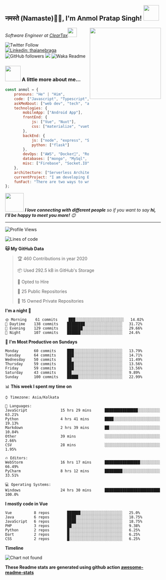 <h2>नमस्ते (Namaste)🙏🏻, I'm Anmol Pratap Singh! <img src="https://media.giphy.com/media/12oufCB0MyZ1Go/giphy.gif" width="50"></h2>
<img align='right' src="https://media.giphy.com/media/M9gbBd9nbDrOTu1Mqx/giphy.gif" width="230">
<p><em>Software Engineer at <a href="http://www.cleartax.in">ClearTax</a><img src="https://media.giphy.com/media/WUlplcMpOCEmTGBtBW/giphy.gif" width="30"> 
</em></p>

![Twitter Follow](https://img.shields.io/twitter/follow/misteranmol?label=Follow)
[![Linkedin: thaianebraga](https://img.shields.io/badge/-anmol-blue?style=flat-square&logo=Linkedin&logoColor=white&link=https://www.linkedin.com/in/anmol-p-singh/)](https://www.linkedin.com/in/anmol-p-singh/)
![GitHub followers](https://img.shields.io/github/followers/anmol098?label=Follow&style=social)
![](https://visitor-badge.glitch.me/badge?page_id=anmol098.anmol098)
![Waka Readme](https://github.com/anmol098/anmol098/workflows/Waka%20Readme/badge.svg)

### <img src="https://media.giphy.com/media/VgCDAzcKvsR6OM0uWg/giphy.gif" width="50"> A little more about me...  

```javascript
const anmol = {
    pronouns: "He" | "Him",
    code: ["Javascript", "Typescript", "Python", "Java", "php"],
    askMeAbout: ["web dev", "tech", "app dev", "photography"],
    technologies: {
        mobileApp: ["Android App"],
        frontEnd: {
            js: ["Vue", "Nuxt"],
            css: ["materialize", "vuetify", "bootstrap"]
        },
        backEnd: {
            js: ["node", "express", "SuiteScript"],
            python: ["flask"]
        },
        devOps: ["AWS", "Docker🐳", "Route53", "Nginx"],
        databases: ["mongo", "MySql", "sqlite"],
        misc: ["Firebase", "Socket.IO", "selenium", "open-cv", "php", "SuiteApp"]
    },
    architecture: ["Serverless Architecture", "Progressive web applications", "Single page applications"],
    currentProject: "I am developing Extension for NetSuite using SuiteScript2.0",
    funFact: "There are two ways to write error-free programs; only the third one works"
};
```

<img src="https://media.giphy.com/media/LnQjpWaON8nhr21vNW/giphy.gif" width="60"> <em><b>I love connecting with different people</b> so if you want to say <b>hi, I'll be happy to meet you more!</b> 😊</em>

---
<!--START_SECTION:waka-->
![Profile Views](http://img.shields.io/badge/Profile%20Views-1827-blue)

![Lines of code](https://img.shields.io/badge/From%20Hello%20World%20I've%20written-2.7%20million%20Lines%20of%20code-blue)

**🐱 My GitHub Data** 

> 🏆 460 Contributions in year 2020
 > 
> 📦 Used 292.5 kB in GitHub's Storage 
 > 
> 💼 Opted to Hire
 > 
> 📜 25 Public Repositories 
 > 
> 🔑 15 Owned Private Repositories 

**I'm a night 🦉** 

```text
🌞 Morning    61 commits     ███░░░░░░░░░░░░░░░░░░░░░░   14.02% 
🌆 Daytime    138 commits    ████████░░░░░░░░░░░░░░░░░   31.72% 
🌃 Evening    129 commits    ███████░░░░░░░░░░░░░░░░░░   29.66% 
🌙 Night      107 commits    ██████░░░░░░░░░░░░░░░░░░░   24.6%

```
📅 **I'm Most Productive on Sundays** 

```text
Monday       60 commits     ███░░░░░░░░░░░░░░░░░░░░░░   13.79% 
Tuesday      64 commits     ███░░░░░░░░░░░░░░░░░░░░░░   14.71% 
Wednesday    50 commits     ██░░░░░░░░░░░░░░░░░░░░░░░   11.49% 
Thursday     59 commits     ███░░░░░░░░░░░░░░░░░░░░░░   13.56% 
Friday       59 commits     ███░░░░░░░░░░░░░░░░░░░░░░   13.56% 
Saturday     43 commits     ██░░░░░░░░░░░░░░░░░░░░░░░   9.89% 
Sunday       100 commits    █████░░░░░░░░░░░░░░░░░░░░   22.99%

```


📊 **This week I spent my time on** 

```text
⌚︎ Timezone: Asia/Kolkata

💬 Languages: 
JavaScript               15 hrs 29 mins      ███████████████░░░░░░░░░░   63.21% 
Python                   4 hrs 41 mins       ████░░░░░░░░░░░░░░░░░░░░░   19.13% 
Markdown                 2 hrs 39 mins       ██░░░░░░░░░░░░░░░░░░░░░░░   10.84% 
Other                    39 mins             ░░░░░░░░░░░░░░░░░░░░░░░░░   2.66% 
CSV                      28 mins             ░░░░░░░░░░░░░░░░░░░░░░░░░   1.95%

🔥 Editors: 
WebStorm                 16 hrs 17 mins      ████████████████░░░░░░░░░   66.49% 
PyCharm                  8 hrs 12 mins       ████████░░░░░░░░░░░░░░░░░   33.51%

💻 Operating Systems: 
Windows                  24 hrs 30 mins      █████████████████████████   100.0%

```

**I mostly code in Vue** 

```text
Vue          8 repos        ██████░░░░░░░░░░░░░░░░░░░   25.0% 
Java         6 repos        ████░░░░░░░░░░░░░░░░░░░░░   18.75% 
JavaScript   6 repos        ████░░░░░░░░░░░░░░░░░░░░░   18.75% 
PHP          3 repos        ██░░░░░░░░░░░░░░░░░░░░░░░   9.38% 
Python       2 repos        █░░░░░░░░░░░░░░░░░░░░░░░░   6.25% 
Dart         2 repos        █░░░░░░░░░░░░░░░░░░░░░░░░   6.25% 
CSS          2 repos        █░░░░░░░░░░░░░░░░░░░░░░░░   6.25%

```


**Timeline**

![Chart not found](https://github.com/anmol098/anmol098/blob/master/charts/bar_graph.png) 


<!--END_SECTION:waka-->

**These Readme stats are generated using github action [awesome-readme-stats](https://github.com/anmol098/waka-readme-stats)**
